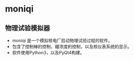 # moniqi
## 物理试验模拟器
* moniqi 是一个模拟核电厂启动物理试验过程的软件。
* 包含了控制棒的控制，硼浓度的控制，以及核仪表系统的显示。
* 软件使用Python3，以及PyQt4构建。
